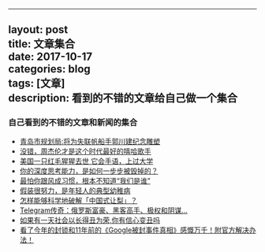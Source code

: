 ---	
layout: post      	
title: 	文章集合                         		
date:  2017-10-17        	
categories: blog          		 
tags:  [文章]        		
description: 看到的不错的文章给自己做一个集合         
 ---       
### 自己看到的不错的文章和新闻的集合
- [青岛市规划局:将为失联帆船手郭川建纪念雕塑](https://3g.163.com/news/article/CQH22GS7000187VE.html#adaptation=pc)
- [没错，周杰伦才是这个时代最好的嘻哈歌手](https://3g.163.com/news/article/CR48L79I00018M4D.html#adaptation=pc)
- [美国一只红毛猩猩去世 它会手语，上过大学](https://3g.163.com/tech/article/CRJG1Q2600097U81.html#adaptation=pc)
- [你的深度思考能力，是如何一步步被毁掉的？](https://3g.163.com/news/article/CSAJHMO1000181TI.html#adaptation=pc)
- [最怕你跟风成习惯，根本不知道“我们是谁”](https://3g.163.com/news/article/CS5OB3DV0001982T.html#adaptation=pc)
- [假装很努力，是年轻人的典型幼稚病](http://news.163.com/17/0816/11/CRV6575B000181TI.html)
- [怎样能够科学地破解「中国式让梨」？](http://daily.zhihu.com/story/9563582)
- [Telegram传奇：俄罗斯富豪、黑客高手、极权和阴谋…](https://mp.weixin.qq.com/s?__biz=MjM5MTE4Nzk1NA==&mid=209920091&idx=1&sn=b8b2902ac086f28101631ffe4a9ce501&scene=1&srcid=0929GFL9NsBXGx2QBwUnKC1S&key=2877d24f51fa5384c446791a8b155ef2408d80a71822faa03639bd394cf870d56461b18e5ab3cdac083ce7c9ba63e512&ascene=0&uin=MTQ2MDE5MDYyMA%3D%3D&devicetype=iMac+MacBookAir7%2C2+OSX+OSX+10.10.5+build(14F27)&version=11020201&pass_ticket=JL14aULQHHy9Kx6lNmAo1LkqdD21yDgb5Y7ZwWCaRvcDed0HgbOIOqysww%2BsS6Ct)
- [如果有一天社会以长得丑为荣,你有信心变丑吗](http://dy.163.com/v2/article/detail/CSMAP9K30517HA1S.html)
- [看了今年的封锁和11年前的《Google被封事件真相》感慨万千！附官方解决办法！](https://www.dujin.org/xinwen/763.html)






